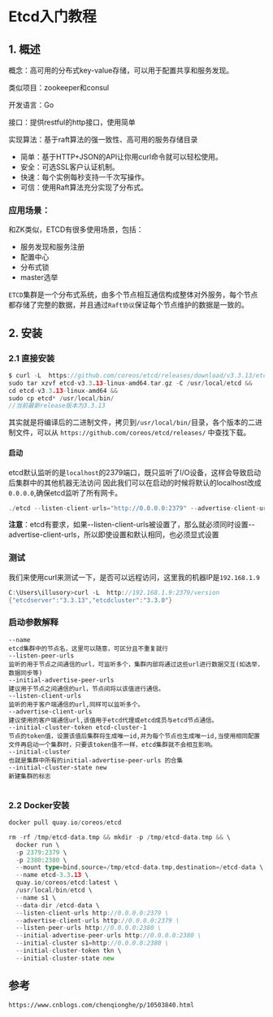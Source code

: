 # Etcd入门教程

## 1. 概述

概念：高可用的分布式key-value存储，可以用于配置共享和服务发现。 

类似项目：zookeeper和consul 

开发语言：Go 

接口：提供restful的http接口，使用简单 

实现算法：基于raft算法的强一致性、高可用的服务存储目录

- 简单：基于HTTP+JSON的API让你用curl命令就可以轻松使用。
- 安全：可选SSL客户认证机制。
- 快速：每个实例每秒支持一千次写操作。
- 可信：使用Raft算法充分实现了分布式。

### 应用场景：

和ZK类似，ETCD有很多使用场景，包括：

* 服务发现和服务注册
* 配置中心
* 分布式锁
* master选举

`ETCD`集群是一个分布式系统，由多个节点相互通信构成整体对外服务，每个节点都存储了完整的数据，并且通过`Raft协议`保证每个节点维护的数据是一致的。

## 2. 安装

### 2.1 直接安装

```go
$ curl -L  https://github.com/coreos/etcd/releases/download/v3.3.13/etcd-v3.3.13-linux-amd64.tar.gz -o etcd-v3.3.13-linux-amd64.tar.gz && 
sudo tar xzvf etcd-v3.3.13-linux-amd64.tar.gz -C /usr/local/etcd && 
cd etcd-v3.3.13-linux-amd64 && 
sudo cp etcd* /usr/local/bin/
//当前最新release版本为3.3.13 
```

其实就是将编译后的二进制文件，拷贝到`/usr/local/bin/`目录，各个版本的二进制文件，可以从 `https://github.com/coreos/etcd/releases/` 中查找下载。

#### 启动

etcd默认监听的是`localhost`的2379端口，既只监听了I/O设备，这样会导致启动后集群中的其他机器无法访问
因此我们可以在启动的时候将默认的localhost改成`0.0.0.0`,确保etcd监听了所有网卡。

```go
./etcd --listen-client-urls="http://0.0.0.0:2379" --advertise-client-urls="http://0.0.0.0:2379"
```

**注意**：etcd有要求，如果--listen-client-urls被设置了，那么就必须同时设置--advertise-client-urls，所以即使设置和默认相同，也必须显式设置

### 测试

我们来使用curl来测试一下，是否可以远程访问，这里我的机器IP是`192.168.1.9`

```go
C:\Users\illusory>curl -L  http://192.168.1.9:2379/version
{"etcdserver":"3.3.13","etcdcluster":"3.3.0"}
```



### 启动参数解释

```shell
--name
etcd集群中的节点名，这里可以随意，可区分且不重复就行  
--listen-peer-urls
监听的用于节点之间通信的url，可监听多个，集群内部将通过这些url进行数据交互(如选举，数据同步等)
--initial-advertise-peer-urls 
建议用于节点之间通信的url，节点间将以该值进行通信。
--listen-client-urls
监听的用于客户端通信的url,同样可以监听多个。
--advertise-client-urls
建议使用的客户端通信url,该值用于etcd代理或etcd成员与etcd节点通信。
--initial-cluster-token etcd-cluster-1
节点的token值，设置该值后集群将生成唯一id,并为每个节点也生成唯一id,当使用相同配置文件再启动一个集群时，只要该token值不一样，etcd集群就不会相互影响。
--initial-cluster
也就是集群中所有的initial-advertise-peer-urls 的合集
--initial-cluster-state new
新建集群的标志


```

### 2.2 Docker安装

```go
docker pull quay.io/coreos/etcd
```

```go
rm -rf /tmp/etcd-data.tmp && mkdir -p /tmp/etcd-data.tmp && \
  docker run \
  -p 2379:2379 \
  -p 2380:2380 \
  --mount type=bind,source=/tmp/etcd-data.tmp,destination=/etcd-data \
  --name etcd-3.3.13 \
  quay.io/coreos/etcd:latest \
  /usr/local/bin/etcd \
  --name s1 \
  --data-dir /etcd-data \
  --listen-client-urls http://0.0.0.0:2379 \
  --advertise-client-urls http://0.0.0.0:2379 \
  --listen-peer-urls http://0.0.0.0:2380 \
  --initial-advertise-peer-urls http://0.0.0.0:2380 \
  --initial-cluster s1=http://0.0.0.0:2380 \
  --initial-cluster-token tkn \
  --initial-cluster-state new
```

## 参考

`https://www.cnblogs.com/chenqionghe/p/10503840.html`

 

